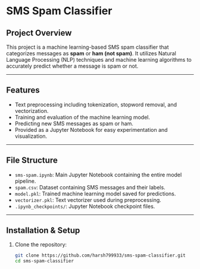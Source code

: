 # SMS Spam Classifier

## Project Overview
This project is a machine learning-based SMS spam classifier that categorizes messages as **spam** or **ham (not spam)**. It utilizes Natural Language Processing (NLP) techniques and machine learning algorithms to accurately predict whether a message is spam or not.

---

## Features
- Text preprocessing including tokenization, stopword removal, and vectorization.
- Training and evaluation of the machine learning model.
- Predicting new SMS messages as spam or ham.
- Provided as a Jupyter Notebook for easy experimentation and visualization.

---

## File Structure
- `sms-spam.ipynb`: Main Jupyter Notebook containing the entire model pipeline.
- `spam.csv`: Dataset containing SMS messages and their labels.
- `model.pkl`: Trained machine learning model saved for predictions.
- `vectorizer.pkl`: Text vectorizer used during preprocessing.
- `.ipynb_checkpoints/`: Jupyter Notebook checkpoint files.

---

## Installation & Setup

1. Clone the repository:
   ```bash
   git clone https://github.com/harsh799933/sms-spam-classifier.git
   cd sms-spam-classifier

